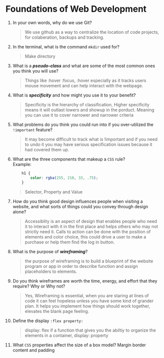 # Foundations of Web Development
01. In your own words, why do we use Git?
    > We use github as a way to centralize the location of code projects, for colaberation, backups and tracking.

02. In the terminal, what is the command `mkdir` used for?
    > Make directory

03. What is a ***pseudo-class*** and what are some of the most common ones you think you will use?
    > Things like :hover :focus, :hover especially as it tracks users mouse movement and can help interact with the webpage.

04. What is ***specificity*** and how might you use it to your benefit?
    > Specificity is the hierarchy of classification, Higher specificity means it will outlast lowers and showup in the porduct. Meaning you can use it to cover narrower and narrower criteria

05. What problems do you think you could run into if you over-utilized the `!important` feature?
    > It may become difficult to track what is !important and if you need to undo it you may have serious specification issues because it had covered them up.


06. What are the three components that makeup a `CSS` rule? <br> Example:

    ```css
        h1 {
            color: rgba(255, 210, 33, .75);
        }
    ```

    > Selector, Property and Value

07. How do you think good design influences people when visiting a website, and what sorts of things could you convey through design alone?
    > Accessiblity is an aspect of design that enables people who need it to interact with it in the first place and helps others who may not strictly need it. Calls to action can be done with the position of elements and color choice, this could drive a user to make a purchase or help them find the log in button.

08. What is the purpose of ***wireframing***?
    > the purpose of wireframing is to build a blueprint of the website program or app in order to describe function and assign placeholders to elements.

09. Do you think wireframes are worth the time, energy, and effort that they require? Why or Why not?
    > Yes, Wireframing is essential, when you are staring at lines of code it can feel hopeless unless you have some kind of grander plan. It helps you implement how things should work together, elevates the blank page feeling.

10. Define the display `:flex property:`
    >display: flex if a function that gives you the abiltiy to organize the elements in a container, display: property 

11. What `CSS` properties affect the size of a box model?
    Margin border content and padding

